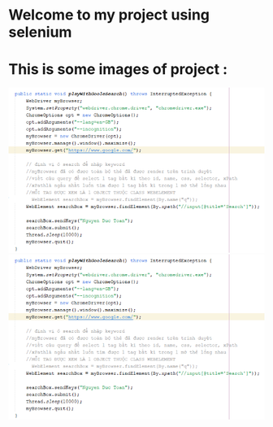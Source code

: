 # Welcome to my project using selenium
# This is some images of project :
![alt](description.png)
![alt](description.png)